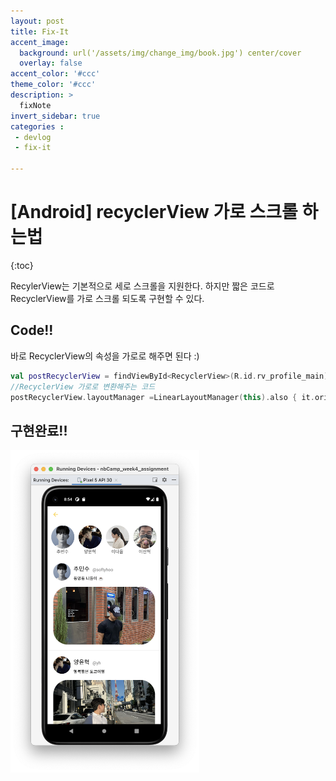 ```yaml
---
layout: post
title: Fix-It
accent_image: 
  background: url('/assets/img/change_img/book.jpg') center/cover
  overlay: false
accent_color: '#ccc'
theme_color: '#ccc'
description: >
  fixNote
invert_sidebar: true
categories :
 - devlog
 - fix-it

---
```


# [Android] recyclerView 가로 스크롤 하는법

{:toc}



RecylerView는 기본적으로 세로 스크롤을 지원한다. 하지만 짧은 코드로 RecyclerView를 가로 스크롤 되도록 구현할 수 있다.



## Code!!

바로 RecyclerView의 속성을 가로로 해주면 된다 :)

```kotlin
val postRecyclerView = findViewById<RecyclerView>(R.id.rv_profile_main)
//RecyclerView 가로로 변환해주는 코드
postRecyclerView.layoutManager =LinearLayoutManager(this).also { it.orientation = LinearLayoutManager.HORIZONTAL }
```



## 구현완료!!

<img src="../../../assets/img/blog/image-20230816205451916.png" width = "60%">